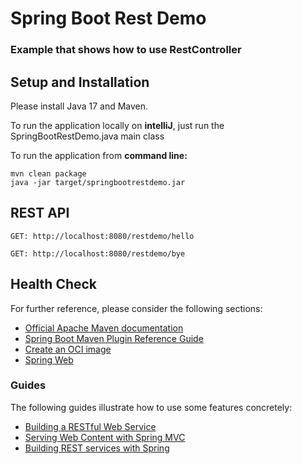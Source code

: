 # Spring Boot Rest Demo
### Example that shows how to use RestController

## Setup and Installation
Please install Java 17 and Maven.

To run the application locally on <b>intelliJ</b>, just run the SpringBootRestDemo.java main class

To run the application from <b>command line:</b>
```
mvn clean package
java -jar target/springbootrestdemo.jar
```

## REST API
```
GET: http://localhost:8080/restdemo/hello

GET: http://localhost:8080/restdemo/bye
```
## Health Check


For further reference, please consider the following sections:

* [Official Apache Maven documentation](https://maven.apache.org/guides/index.html)
* [Spring Boot Maven Plugin Reference Guide](https://docs.spring.io/spring-boot/docs/3.3.0/maven-plugin/reference/html/)
* [Create an OCI image](https://docs.spring.io/spring-boot/docs/3.3.0/maven-plugin/reference/html/#build-image)
* [Spring Web](https://docs.spring.io/spring-boot/docs/3.3.0/reference/htmlsingle/index.html#web)

### Guides

The following guides illustrate how to use some features concretely:

* [Building a RESTful Web Service](https://spring.io/guides/gs/rest-service/)
* [Serving Web Content with Spring MVC](https://spring.io/guides/gs/serving-web-content/)
* [Building REST services with Spring](https://spring.io/guides/tutorials/rest/)

